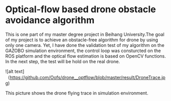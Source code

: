 # Optical-flow based drone obstacle avoidance algorithm

This is one part of my master degree project in Beihang University.The goal of my project is to achieve an obstacle-free algorithm for drone by using only one camera. Yet, I have done the validation test of my algorithm on the GAZOBO simulation environment, the control loop was consturcted on the ROS platform and the optical flow estimation is based on OpenCV functions. In the next step, the test will be hold on the real drone.



![alt text]（https://github.com/Oofs/drone__optflow/blob/master/result/DroneTrace.jpg)


This picture shows the drone flying trace in simulation environment.


